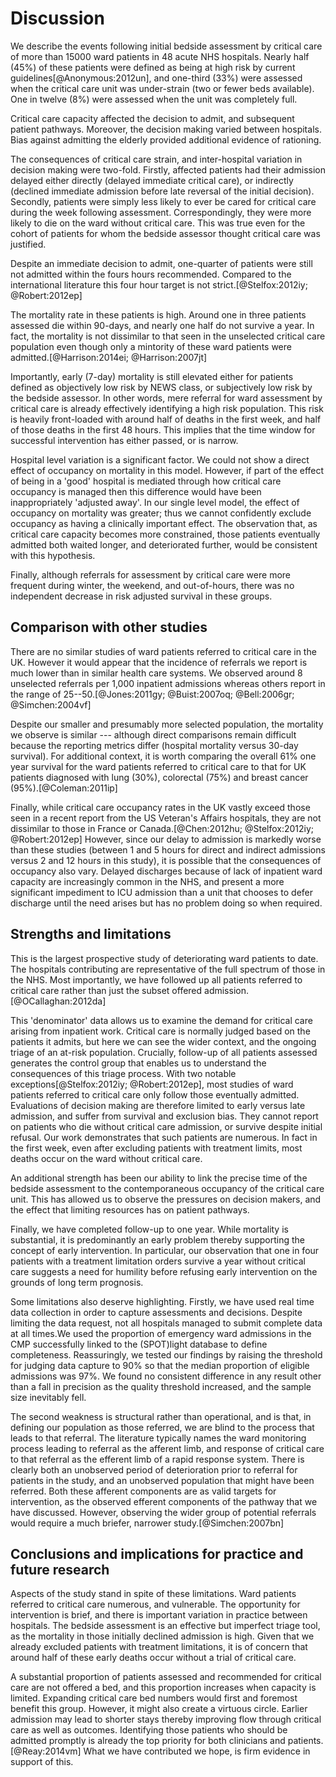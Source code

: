 # Discussion

We describe the events following initial bedside assessment by critical care of more than 15000 ward patients in 48 acute NHS hospitals. Nearly half (45%) of these patients were defined as being at high risk by current guidelines[@Anonymous:2012un], and one-third (33%) were assessed when the critical care unit was under-strain (two or fewer beds available). One in twelve (8%) were assessed when the unit was completely full. 

Critical care capacity affected the decision to admit, and subsequent patient pathways. Moreover, the decision making varied between hospitals. Bias against admitting the elderly provided additional evidence of rationing.

The consequences of critical care strain, and inter-hospital variation in decision making were two-fold. Firstly, affected patients had their admission delayed either directly (delayed immediate critical care), or indirectly (declined immediate admission before late reversal of the initial decision). Secondly, patients were simply less likely to ever be cared for critical care during the week following assessment. Correspondingly, they were more likely to die on the ward without critical care. This was true even for the cohort of patients for whom the bedside assessor thought critical care was justified.

Despite an immediate decision to admit, one-quarter of patients were still not admitted within the fours hours recommended. Compared to the international literature this four hour target is not strict.[@Stelfox:2012iy; @Robert:2012ep] 

The mortality rate in these patients is high. Around one in three patients assessed die within 90-days, and nearly one half do not survive a year. In fact, the mortality is not dissimilar to that seen in the unselected critical care population even though only a mintority of these ward patients were admitted.[@Harrison:2014ei; @Harrison:2007jt]

Importantly, early (7-day) mortality is still elevated either for patients defined as objectively low risk by NEWS class, or subjectively low risk by the bedside assessor. In other words, mere referral for ward assessment by critical care is already effectively identifying a high risk population. This risk is heavily front-loaded with around half of deaths in the first week, and half of those deaths in the first 48 hours. This implies that the time window for successful intervention has either passed, or is narrow.

Hospital level variation is a significant factor. We could not show a direct effect of occupancy on mortality in this model. However, if part of the effect of being in a 'good' hospital is mediated through how critical care occupancy is managed then this difference would have been inappropriately 'adjusted away'. In our single level model, the effect of occupancy on mortality was greater; thus we cannot confidently exclude occupancy as having a clinically important effect. The observation that, as critical care capacity becomes more constrained, those patients eventually admitted both waited longer, and  deteriorated further, would be consistent with this hypothesis. 

Finally, although referrals for assessment by critical care were more frequent during winter, the weekend, and out-of-hours, there was no independent decrease in risk adjusted survival in these groups.

## Comparison with other studies

There are no similar studies of ward patients referred to critical care in the UK. However it would appear that the incidence of referrals we report is much lower than in similar health care systems. We observed around 8 unselected referrals per 1,000 inpatient admissions whereas others report in the range of 25--50.[@Jones:2011gy; @Buist:2007oq; @Bell:2006gr; @Simchen:2004vf] 

Despite our smaller and presumably more selected population, the mortality we observe is similar --- although direct comparisons remain difficult because the reporting metrics differ (hospital mortality versus 30-day survival). For additional context, it is worth comparing the overall 61% one year survival for the ward patients referred to critical care to that for UK patients diagnosed with lung (30%), colorectal (75%) and breast cancer (95%).[@Coleman:2011ip]

Finally, while critical care occupancy rates in the UK vastly exceed those seen in a recent report from the US Veteran's Affairs hospitals, they are not dissimilar to those in France or Canada.[@Chen:2012hu; @Stelfox:2012iy; @Robert:2012ep] However, since our delay to admission is markedly worse than these studies (between 1 and 5 hours for direct and indirect admissions versus 2 and 12 hours in this study), it is possible that the consequences of occupancy also vary. Delayed discharges because of lack of inpatient ward capacity are increasingly common in the NHS, and present a more significant impediment to ICU admission than a unit that chooses to defer discharge until the need arises but has no problem doing so when required.

## Strengths and limitations

This is the largest prospective study of deteriorating ward patients to date. The hospitals contributing are representative of the full spectrum of those in the NHS. Most importantly, we have followed up all patients referred to critical care rather than just the subset offered admission.[@OCallaghan:2012da] 

This 'denominator' data allows us to examine the demand for critical care arising from inpatient work. Critical care is normally judged based on the patients it admits, but here we can see the wider context, and the ongoing triage of an at-risk population. Crucially, follow-up of all patients assessed generates the control group that enables us to understand the consequences of this triage process. With two notable exceptions[@Stelfox:2012iy; @Robert:2012ep], most studies of ward patients referred to critical care only follow those eventually admitted. Evaluations of decision making are therefore limited to early versus late admission, and suffer from survival and exclusion bias. They cannot report on patients who die without critical care admission, or survive despite initial refusal. Our work demonstrates that such patients are numerous. In fact in the first week, even after excluding patients with treatment limits, most deaths occur on the ward without critical care.

An additional strength has been our ability to link the precise time of the bedside assessment to the contemporaneous occupancy of the critical care unit. This has allowed us to observe the pressures on decision makers, and the effect that limiting resources has on patient pathways.

Finally, we have completed follow-up to one year. While mortality is substantial, it is predominantly an early problem thereby supporting the concept of early intervention. In particular, our observation that one in four patients with a treatment limitation orders survive a year without critical care suggests a need for humility before refusing early intervention on the grounds of long term prognosis.

Some limitations also deserve highlighting. Firstly, we have used real time data collection in order to capture assessments and decisions. Despite limiting the data request, not all hospitals managed to submit complete data at all times.We used the proportion of emergency ward admissions in the CMP successfully linked to the (SPOT)light database to define completeness. Reassuringly, we tested our findings by raising the threshold for judging data capture to 90% so that the median proportion of eligible admissions was 97%. We found no consistent difference in any result other than a fall in precision as the quality threshold increased, and the sample size inevitably fell.

The second weakness is structural rather than operational, and is that, in defining our population as those referred, we are blind to the process that leads to that referral. The literature typically names the ward monitoring process leading to referral as the afferent limb, and response of critical care to that referral as the efferent limb of a rapid response system. There is clearly both an unobserved period of deterioration prior to referral for patients in the study, and an unobserved population that might have been referred. Both these afferent components are as valid targets for intervention, as the observed efferent components of the pathway that we have discussed. However, observing the wider group of potential referrals would require a much briefer, narrower study.[@Simchen:2007bn]


## Conclusions and implications for practice and future research

Aspects of the study stand in spite of these limitations. Ward patients referred to critical care numerous, and vulnerable. The opportunity for intervention is brief, and there is important variation in practice between hospitals. The bedside assessment is an effective but imperfect triage tool, as the mortality in those initially declined admission is high. Given that we already excluded patients with treatment limitations, it is of concern that around half of these early deaths occur without a trial of critical care.

A substantial proportion of patients assessed and recommended for critical care are not offered a bed, and this proportion increases when capacity is limited. Expanding critical care bed numbers would first and foremost benefit this group. However, it might also create a virtuous circle. Earlier admission may lead to shorter stays thereby improving flow through critical care as well as outcomes. Identifying those patients who should be admitted promptly is already the top priority for both clinicians and patients.[@Reay:2014vm] What we have contributed we hope, is firm evidence in support of this.


